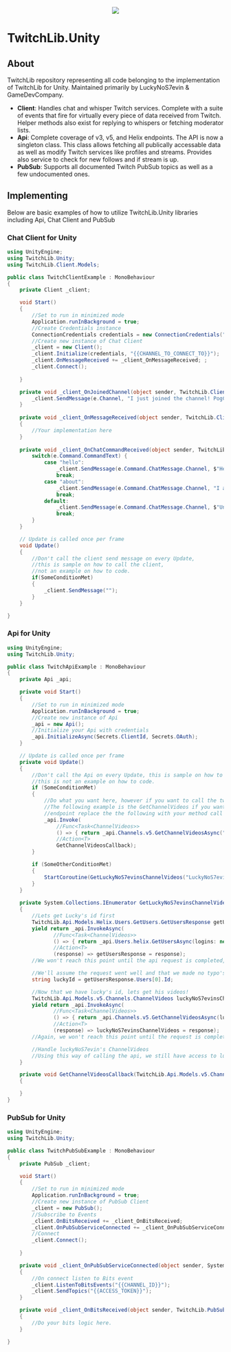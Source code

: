 <p align="center"> 
<img src="http://swiftyspiffy.com/img/twitchlib.png" style="max-height: 300px;">
</p>

# TwitchLib.Unity

## About 
TwitchLib repository representing all code belonging to the implementation of TwitchLib for Unity. Maintained primarily by LuckyNoS7evin & GameDevCompany.

* **Client**: Handles chat and whisper Twitch services. Complete with a suite of events that fire for virtually every piece of data received from Twitch. Helper methods also exist for replying to whispers or fetching moderator lists.
* **Api**: Complete coverage of v3, v5, and Helix endpoints. The API is now a singleton class. This class allows fetching all publically accessable data as well as modify Twitch services like profiles and streams. Provides also service to check for new follows and if stream is up.
* **PubSub**: Supports all documented Twitch PubSub topics as well as a few undocumented ones.

## Implementing
Below are basic examples of how to utilize TwitchLib.Unity libraries including Api, Chat Client and PubSub

### Chat Client for Unity
```csharp
using UnityEngine;
using TwitchLib.Unity;
using TwitchLib.Client.Models;

public class TwitchClientExample : MonoBehaviour
{
    private Client _client;

    void Start()
    {
        //Set to run in minimized mode
        Application.runInBackground = true;
        //Create Credentials instance
        ConnectionCredentials credentials = new ConnectionCredentials("{{USER_TO_CONNECT_AS}}", "{{ACCESS_TOKEN}}");
        //Create new instance of Chat Client
        _client = new Client();
        _client.Initialize(credentials, "{{CHANNEL_TO_CONNECT_TO}}");
        _client.OnMessageReceived += _client_OnMessageReceived; ;
        _client.Connect();
       
    }

    private void _client_OnJoinedChannel(object sender, TwitchLib.Client.Events.OnJoinedChannel e) {
        _client.SendMessage(e.Channel, "I just joined the channel! PogChamp ");
    }
    
    private void _client_OnMessageReceived(object sender, TwitchLib.Client.Events.OnMessageReceivedArgs e)
    {
        //Your implementation here
    }
    
    private void _client_OnChatCommandReceived(object sender, TwitchLib.Client.Events.OnChatCommandReceived e) {
        switch(e.Command.CommandText) {
            case "hello":
                _client.SendMessage(e.Command.ChatMessage.Channel, $"Hello {e.Command.ChatMessage.DisplayName}!");
                break;
            case "about":
                _client.SendMessage(e.Command.ChatMessage.Channel, "I am a Twitch bot running on TwitchLib!");
                break;
            default:
                _client.SendMessage(e.Command.ChatMessage.Channel, $"Unknown chat command: {e.Command.CommandIdentifier}{e.Command.CommandText}");
                break;
        }
    }

    // Update is called once per frame
    void Update()
    {
        //Don't call the client send message on every Update, 
        //this is sample on how to call the client,
        //not an example on how to code.
        if(SomeConditionMet)
        {
            _client.SendMessage("");   
        }
    }

}
```

### Api for Unity
```csharp
using UnityEngine;
using TwitchLib.Unity;

public class TwitchApiExample : MonoBehaviour
{
    private Api _api;

    private void Start()
    {
        //Set to run in minimized mode
        Application.runInBackground = true;
        //Create new instance of Api
        _api = new Api();
        //Initialize your Api with credentials
        _api.InitializeAsync(Secrets.ClientId, Secrets.OAuth);
    }

    // Update is called once per frame
    private void Update()
    {
        //Don't call the Api on every Update, this is sample on how to call the Api,
        //this is not an example on how to code.
        if (SomeConditionMet)
        {
            //Do what you want here, however if you want to call the twitch API this can be done as follows. 
            //The following example is the GetChannelVideos if you want to call any TwitchLib.Api
            //endpoint replace the the following with your method call "_api.Channels.v5.GetChannelVideosAsync("{{CHANNEL_ID}}");"
            _api.Invoke(
                //Func<Task<ChannelVideos>>
                () => { return _api.Channels.v5.GetChannelVideosAsync("14900522"); },
                //Action<T>
                GetChannelVideosCallback);
        }

        if (SomeOtherConditionMet)
        {
            StartCoroutine(GetLuckyNoS7evinsChannelVideos("LuckyNoS7evin"));
        }
    }
    
    private System.Collections.IEnumerator GetLuckyNoS7evinsChannelVideos(string luckysUsername)
    {
        //Lets get Lucky's id first
        TwitchLib.Api.Models.Helix.Users.GetUsers.GetUsersResponse getUsersResponse = null;
        yield return _api.InvokeAsync(
               //Func<Task<ChannelVideos>>
               () => { return _api.Users.helix.GetUsersAsync(logins: new List<string> { luckysUsername }); },
               //Action<T>
               (response) => getUsersResponse = response);
        //We won't reach this point until the api request is completed, and the getUsersResponse is set.

        //We'll assume the request went well and that we made no typo's, meaning we should have 1 user at index 1, which is LuckyNoS7evin
        string luckyId = getUsersResponse.Users[0].Id;

        //Now that we have lucky's id, lets get his videos!
        TwitchLib.Api.Models.v5.Channels.ChannelVideos luckyNoS7evinsChannelVideos = null;
        yield return _api.InvokeAsync(
               //Func<Task<ChannelVideos>>
               () => { return _api.Channels.v5.GetChannelVideosAsync(luckyId); },
               //Action<T>
               (response) => luckyNoS7evinsChannelVideos = response);
        //Again, we won't reach this point until the request is completed!

        //Handle luckyNoS7evin's ChannelVideos
        //Using this way of calling the api, we still have access to luckysUsername!
    }

    private void GetChannelVideosCallback(TwitchLib.Api.Models.v5.Channels.ChannelVideos e)
    {

    }
}


```

### PubSub for Unity
```csharp
using UnityEngine;
using TwitchLib.Unity;

public class TwitchPubSubExample : MonoBehaviour
{
    private PubSub _client;

    void Start()
    {
        //Set to run in minimized mode
        Application.runInBackground = true;
        //Create new instance of PubSub Client
        _client = new PubSub();
        //Subscribe to Events
        _client.OnBitsReceived += _client_OnBitsReceived;
        _client.OnPubSubServiceConnected += _client_OnPubSubServiceConnected;
        //Connect
        _client.Connect();
       
    }

    private void _client_OnPubSubServiceConnected(object sender, System.EventArgs e)
    {
        //On connect listen to Bits event
        _client.ListenToBitsEvents("{{CHANNEL_ID}}");
        _client.SendTopics("{{ACCESS_TOKEN}}");
    }

    private void _client_OnBitsReceived(object sender, TwitchLib.PubSub.Events.OnBitsReceivedArgs e)
    {
        //Do your bits logic here.
    }

}

```

